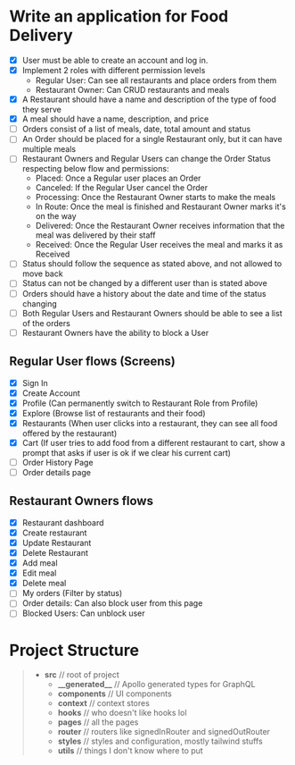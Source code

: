 # Write an application for Food Delivery

- [x] User must be able to create an account and log in.
- [x] Implement 2 roles with different permission levels
  - Regular User: Can see all restaurants and place orders from them
  - Restaurant Owner: Can CRUD restaurants and meals
- [x] A Restaurant should have a name and description of the type of food they serve
- [x] A meal should have a name, description, and price
- [ ] Orders consist of a list of meals, date, total amount and status
- [ ] An Order should be placed for a single Restaurant only, but it can have multiple meals
- [ ] Restaurant Owners and Regular Users can change the Order Status respecting below flow and permissions:
  - Placed: Once a Regular user places an Order
  - Canceled: If the Regular User cancel the Order
  - Processing: Once the Restaurant Owner starts to make the meals
  - In Route: Once the meal is finished and Restaurant Owner marks it's on the way
  - Delivered: Once the Restaurant Owner receives information that the meal was delivered by their staff
  - Received: Once the Regular User receives the meal and marks it as Received
- [ ] Status should follow the sequence as stated above, and not allowed to move back
- [ ] Status can not be changed by a different user than is stated above
- [ ] Orders should have a history about the date and time of the status changing
- [ ] Both Regular Users and Restaurant Owners should be able to see a list of the orders
- [ ] Restaurant Owners have the ability to block a User

## Regular User flows (Screens)

- [x] Sign In
- [x] Create Account
- [x] Profile (Can permanently switch to Restaurant Role from Profile)
- [x] Explore (Browse list of restaurants and their food)
- [x] Restaurants (When user clicks into a restaurant, they can see all food offered by the restaurant)
- [x] Cart (If user tries to add food from a different restaurant to cart, show a prompt that asks if user is ok if we clear his current cart)
- [ ] Order History Page
- [ ] Order details page

## Restaurant Owners flows

- [x] Restaurant dashboard
- [x] Create restaurant
- [x] Update Restaurant
- [x] Delete Restaurant
- [x] Add meal
- [x] Edit meal
- [x] Delete meal
- [ ] My orders (Filter by status)
- [ ] Order details: Can also block user from this page
- [ ] Blocked Users: Can unblock user

# Project Structure

> - **src** // root of project
>   - **\_\_generated\_\_** // Apollo generated types for GraphQL
>   - **components** // UI components
>   - **context** // context stores
>   - **hooks** // who doesn't like hooks lol
>   - **pages** // all the pages
>   - **router** // routers like signedInRouter and signedOutRouter
>   - **styles** // styles and configuration, mostly tailwind stuffs
>   - **utils** // things I don't know where to put
